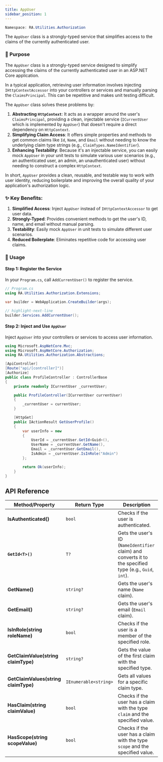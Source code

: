```yaml
---
title: AppUser
sidebar_position: 1
---
```


```powershell
Namespace: RA.Utilities.Authorization
```

The `AppUser` class is a strongly-typed service that simplifies access to the claims of the currently authenticated user.

### 🎯 Purpose

The `AppUser` class is a strongly-typed service designed to simplify accessing the claims of the currently authenticated user in an ASP.NET Core application.

In a typical application, retrieving user information involves injecting `IHttpContextAccessor` into your controllers or services and manually parsing the `ClaimsPrincipal`.
This can be repetitive and makes unit testing difficult.

The `AppUser` class solves these problems by:

1. **Abstracting `HttpContext`**: It acts as a wrapper around the user's `ClaimsPrincipal`, providing a clean, injectable service (`ICurrentUser` which is implemented by `AppUser`) that doesn't require a direct dependency on `HttpContext`.
2. **Simplifying Claim Access**: It offers simple properties and methods to get common claims like `Id`, `Name`, and `Email` without needing to know the underlying claim type strings (e.g., `ClaimTypes.NameIdentifier`).
4. **Enhancing Testability**: Because it's an injectable service, you can easily mock `AppUser` in your unit tests to simulate various user scenarios (e.g., an authenticated user, an admin, an unauthenticated user) without needing to construct a complex `HttpContext`.

In short, `AppUser` provides a clean, reusable, and testable way to work with user identity, reducing boilerplate and improving the overall quality of your application's authorization logic.

### ✨ Key Benefits:

1.  **Simplified Access**: Inject `AppUser` instead of `IHttpContextAccessor` to get user data.
2.  **Strongly-Typed**: Provides convenient methods to get the user's ID, name, and email without manual parsing.
3.  **Testability**: Easily mock `AppUser` in unit tests to simulate different user scenarios.
4.  **Reduced Boilerplate**: Eliminates repetitive code for accessing user claims.

### 🚀 Usage

#### Step 1: Register the Service

In your `Program.cs`, call `AddCurrentUser()` to register the service.

```csharp showLineNumbers
// Program.cs
using RA.Utilities.Authorization.Extensions;

var builder = WebApplication.CreateBuilder(args);

// highlight-next-line
builder.Services.AddCurrentUser();
```

#### Step 2: Inject and Use `AppUser`

Inject `AppUser` into your controllers or services to access user information.

```csharp showLineNumbers
using Microsoft.AspNetCore.Mvc;
using Microsoft.AspNetCore.Authorization;
using RA.Utilities.Authorization.Abstractions;

[ApiController]
[Route("api/[controller]")]
[Authorize]
public class ProfileController : ControllerBase
{
    private readonly ICurrentUser _currentUser;

    public ProfileController(ICurrentUser currentUser)
    {
        _currentUser = currentUser;
    }

    [HttpGet]
    public IActionResult GetUserProfile()
    {
        var userInfo = new
        {
            UserId = _currentUser.GetId<Guid>(),
            UserName = _currentUser.GetName(),
            Email = _currentUser.GetEmail(),
            IsAdmin = _currentUser.IsInRole("Admin")
        };

        return Ok(userInfo);
    }
}
```

## API Reference

| Method/Property                 | Return Type          | Description                                                                                             |
| ------------------------------- | -------------------- | ------------------------------------------------------------------------------------------------------- |
| **IsAuthenticated()**             | `bool`               | Checks if the user is authenticated.                                                                    |
| **`GetId<T>()`**                    | `T?`                 | Gets the user's ID (`NameIdentifier` claim) and converts it to the specified type (e.g., `Guid`, `int`). |
| **GetName()**                     | `string?`            | Gets the user's name (`Name` claim).                                                                    |
| **GetEmail()**                    | `string?`            | Gets the user's email (`Email` claim).                                                                  |
| **IsInRole(string roleName)**     | `bool`               | Checks if the user is a member of the specified role.                                                   |
| **GetClaimValue(string claimType)** | `string?`            | Gets the value of the first claim with the specified type.                                              |
| **GetClaimValues(string claimType)**| `IEnumerable<string>`| Gets all values for a specific claim type.                                                              |
| **HasClaim(string claimValue)**   | `bool`               | Checks if the user has a claim with the type `claim` and the specified value.                           |
| **HasScope(string scopeValue)**   | `bool`               | Checks if the user has a claim with the type `scope` and the specified value.                           |
